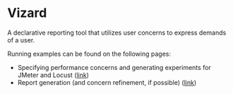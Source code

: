 # Vizard
A declarative reporting tool that utilizes user concerns to express demands of a user.

Running examples can be found on the following pages:
- Specifying performance concerns and generating experiments for JMeter and Locust ([link](http://declare-project.github.io/Vizard/Definition))
- Report generation (and concern refinement, if possible) ([link](http://declare-project.github.io/Vizard/Report))
